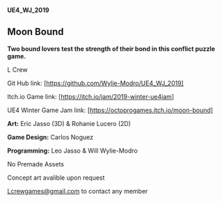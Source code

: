 **UE4_WJ_2019**

## Moon Bound
**Two bound lovers test the strength of their bond in this conflict puzzle game.**


L Crew 

Git Hub link:
[https://github.com/Wylie-Modro/UE4_WJ_2019]

Itch.io Game link: 
[https://itch.io/jam/2019-winter-ue4jam]

UE4 Winter Game Jam link: 
[https://octoprogames.itch.io/moon-bound]

**Art:** Eric Jasso (3D) & Rohanie Lucero (2D)

**Game Design:** Carlos Noguez

**Programming:** Leo Jasso & Will Wylie-Modro


No Premade Assets

Concept art avalible upon request 

Lcrewgames@gmail.com to contact any member 
